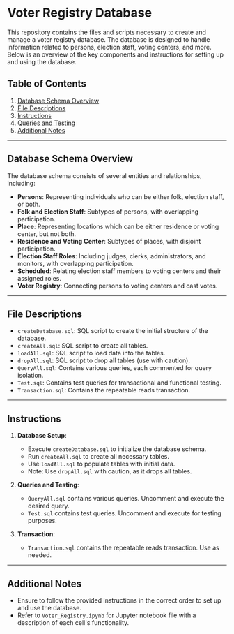 # Voter Registry Database

This repository contains the files and scripts necessary to create and manage a voter registry database. The database is designed to handle information related to persons, election staff, voting centers, and more. Below is an overview of the key components and instructions for setting up and using the database.

## Table of Contents

1. [Database Schema Overview](#database-schema-overview)
2. [File Descriptions](#file-descriptions)
3. [Instructions](#instructions)
4. [Queries and Testing](#queries-and-testing)
5. [Additional Notes](#additional-notes)

---

## Database Schema Overview

The database schema consists of several entities and relationships, including:

- **Persons**: Representing individuals who can be either folk, election staff, or both.
- **Folk and Election Staff**: Subtypes of persons, with overlapping participation.
- **Place**: Representing locations which can be either residence or voting center, but not both.
- **Residence and Voting Center**: Subtypes of places, with disjoint participation.
- **Election Staff Roles**: Including judges, clerks, administrators, and monitors, with overlapping participation.
- **Scheduled**: Relating election staff members to voting centers and their assigned roles.
- **Voter Registry**: Connecting persons to voting centers and cast votes.

---

## File Descriptions

- `createDatabase.sql`: SQL script to create the initial structure of the database.
- `createAll.sql`: SQL script to create all tables.
- `loadAll.sql`: SQL script to load data into the tables.
- `dropAll.sql`: SQL script to drop all tables (use with caution).
- `QueryAll.sql`: Contains various queries, each commented for query isolation.
- `Test.sql`: Contains test queries for transactional and functional testing.
- `Transaction.sql`: Contains the repeatable reads transaction.

---

## Instructions

1. **Database Setup**:
   - Execute `createDatabase.sql` to initialize the database schema.
   - Run `createAll.sql` to create all necessary tables.
   - Use `loadAll.sql` to populate tables with initial data.
   - Note: Use `dropAll.sql` with caution, as it drops all tables.

2. **Queries and Testing**:
   - `QueryAll.sql` contains various queries. Uncomment and execute the desired query.
   - `Test.sql` contains test queries. Uncomment and execute for testing purposes.

3. **Transaction**:
   - `Transaction.sql` contains the repeatable reads transaction. Use as needed.

---

## Additional Notes

- Ensure to follow the provided instructions in the correct order to set up and use the database.
- Refer to `Voter_Registry.ipynb` for Jupyter notebook file with a description of each cell's functionality.

